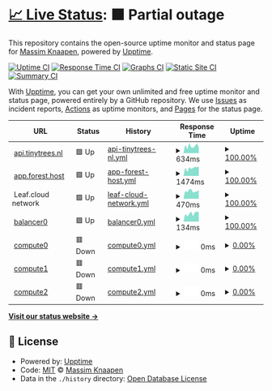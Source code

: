 # [📈 Live Status](https://mass-im.github.io/forest-status-test): <!--live status--> **🟧 Partial outage**

This repository contains the open-source uptime monitor and status page for [Massim Knaapen](https://www.gohike.nl), powered by [Upptime](https://github.com/upptime/upptime).

[![Uptime CI](https://github.com/mass-im/forest-status-test/workflows/Uptime%20CI/badge.svg)](https://github.com/mass-im/forest-status-test/actions?query=workflow%3A%22Uptime+CI%22)
[![Response Time CI](https://github.com/mass-im/forest-status-test/workflows/Response%20Time%20CI/badge.svg)](https://github.com/mass-im/forest-status-test/actions?query=workflow%3A%22Response+Time+CI%22)
[![Graphs CI](https://github.com/mass-im/forest-status-test/workflows/Graphs%20CI/badge.svg)](https://github.com/mass-im/forest-status-test/actions?query=workflow%3A%22Graphs+CI%22)
[![Static Site CI](https://github.com/mass-im/forest-status-test/workflows/Static%20Site%20CI/badge.svg)](https://github.com/mass-im/forest-status-test/actions?query=workflow%3A%22Static+Site+CI%22)
[![Summary CI](https://github.com/mass-im/forest-status-test/workflows/Summary%20CI/badge.svg)](https://github.com/mass-im/forest-status-test/actions?query=workflow%3A%22Summary+CI%22)

With [Upptime](https://upptime.js.org), you can get your own unlimited and free uptime monitor and status page, powered entirely by a GitHub repository. We use [Issues](https://github.com/mass-im/forest-status-test/issues) as incident reports, [Actions](https://github.com/mass-im/forest-status-test/actions) as uptime monitors, and [Pages](https://mass-im.github.io/forest-status-test) for the status page.

<!--start: status pages-->
<!-- This summary is generated by Upptime (https://github.com/upptime/upptime) -->
<!-- Do not edit this manually, your changes will be overwritten -->
<!-- prettier-ignore -->
| URL | Status | History | Response Time | Uptime |
| --- | ------ | ------- | ------------- | ------ |
| <img alt="" src="https://icons.duckduckgo.com/ip3/api.tinytrees.nl.ico" height="13"> [api.tinytrees.nl](https://api.tinytrees.nl/v1/auth/providers) | 🟩 Up | [api-tinytrees-nl.yml](https://github.com/mass-im/forest-status-test/commits/HEAD/history/api-tinytrees-nl.yml) | <details><summary><img alt="Response time graph" src="./graphs/api-tinytrees-nl/response-time-week.png" height="20"> 634ms</summary><br><a href="https://mass-im.github.io/forest-status-test/history/api-tinytrees-nl"><img alt="Response time 611" src="https://img.shields.io/endpoint?url=https%3A%2F%2Fraw.githubusercontent.com%2Fmass-im%2Fforest-status-test%2FHEAD%2Fapi%2Fapi-tinytrees-nl%2Fresponse-time.json"></a><br><a href="https://mass-im.github.io/forest-status-test/history/api-tinytrees-nl"><img alt="24-hour response time 703" src="https://img.shields.io/endpoint?url=https%3A%2F%2Fraw.githubusercontent.com%2Fmass-im%2Fforest-status-test%2FHEAD%2Fapi%2Fapi-tinytrees-nl%2Fresponse-time-day.json"></a><br><a href="https://mass-im.github.io/forest-status-test/history/api-tinytrees-nl"><img alt="7-day response time 634" src="https://img.shields.io/endpoint?url=https%3A%2F%2Fraw.githubusercontent.com%2Fmass-im%2Fforest-status-test%2FHEAD%2Fapi%2Fapi-tinytrees-nl%2Fresponse-time-week.json"></a><br><a href="https://mass-im.github.io/forest-status-test/history/api-tinytrees-nl"><img alt="30-day response time 611" src="https://img.shields.io/endpoint?url=https%3A%2F%2Fraw.githubusercontent.com%2Fmass-im%2Fforest-status-test%2FHEAD%2Fapi%2Fapi-tinytrees-nl%2Fresponse-time-month.json"></a><br><a href="https://mass-im.github.io/forest-status-test/history/api-tinytrees-nl"><img alt="1-year response time 611" src="https://img.shields.io/endpoint?url=https%3A%2F%2Fraw.githubusercontent.com%2Fmass-im%2Fforest-status-test%2FHEAD%2Fapi%2Fapi-tinytrees-nl%2Fresponse-time-year.json"></a></details> | <details><summary><a href="https://mass-im.github.io/forest-status-test/history/api-tinytrees-nl">100.00%</a></summary><a href="https://mass-im.github.io/forest-status-test/history/api-tinytrees-nl"><img alt="All-time uptime 100.00%" src="https://img.shields.io/endpoint?url=https%3A%2F%2Fraw.githubusercontent.com%2Fmass-im%2Fforest-status-test%2FHEAD%2Fapi%2Fapi-tinytrees-nl%2Fuptime.json"></a><br><a href="https://mass-im.github.io/forest-status-test/history/api-tinytrees-nl"><img alt="24-hour uptime 100.00%" src="https://img.shields.io/endpoint?url=https%3A%2F%2Fraw.githubusercontent.com%2Fmass-im%2Fforest-status-test%2FHEAD%2Fapi%2Fapi-tinytrees-nl%2Fuptime-day.json"></a><br><a href="https://mass-im.github.io/forest-status-test/history/api-tinytrees-nl"><img alt="7-day uptime 100.00%" src="https://img.shields.io/endpoint?url=https%3A%2F%2Fraw.githubusercontent.com%2Fmass-im%2Fforest-status-test%2FHEAD%2Fapi%2Fapi-tinytrees-nl%2Fuptime-week.json"></a><br><a href="https://mass-im.github.io/forest-status-test/history/api-tinytrees-nl"><img alt="30-day uptime 100.00%" src="https://img.shields.io/endpoint?url=https%3A%2F%2Fraw.githubusercontent.com%2Fmass-im%2Fforest-status-test%2FHEAD%2Fapi%2Fapi-tinytrees-nl%2Fuptime-month.json"></a><br><a href="https://mass-im.github.io/forest-status-test/history/api-tinytrees-nl"><img alt="1-year uptime 100.00%" src="https://img.shields.io/endpoint?url=https%3A%2F%2Fraw.githubusercontent.com%2Fmass-im%2Fforest-status-test%2FHEAD%2Fapi%2Fapi-tinytrees-nl%2Fuptime-year.json"></a></details>
| <img alt="" src="https://icons.duckduckgo.com/ip3/app.forest.host.ico" height="13"> [app.forest.host](https://app.forest.host/) | 🟩 Up | [app-forest-host.yml](https://github.com/mass-im/forest-status-test/commits/HEAD/history/app-forest-host.yml) | <details><summary><img alt="Response time graph" src="./graphs/app-forest-host/response-time-week.png" height="20"> 1474ms</summary><br><a href="https://mass-im.github.io/forest-status-test/history/app-forest-host"><img alt="Response time 1204" src="https://img.shields.io/endpoint?url=https%3A%2F%2Fraw.githubusercontent.com%2Fmass-im%2Fforest-status-test%2FHEAD%2Fapi%2Fapp-forest-host%2Fresponse-time.json"></a><br><a href="https://mass-im.github.io/forest-status-test/history/app-forest-host"><img alt="24-hour response time 1460" src="https://img.shields.io/endpoint?url=https%3A%2F%2Fraw.githubusercontent.com%2Fmass-im%2Fforest-status-test%2FHEAD%2Fapi%2Fapp-forest-host%2Fresponse-time-day.json"></a><br><a href="https://mass-im.github.io/forest-status-test/history/app-forest-host"><img alt="7-day response time 1474" src="https://img.shields.io/endpoint?url=https%3A%2F%2Fraw.githubusercontent.com%2Fmass-im%2Fforest-status-test%2FHEAD%2Fapi%2Fapp-forest-host%2Fresponse-time-week.json"></a><br><a href="https://mass-im.github.io/forest-status-test/history/app-forest-host"><img alt="30-day response time 1204" src="https://img.shields.io/endpoint?url=https%3A%2F%2Fraw.githubusercontent.com%2Fmass-im%2Fforest-status-test%2FHEAD%2Fapi%2Fapp-forest-host%2Fresponse-time-month.json"></a><br><a href="https://mass-im.github.io/forest-status-test/history/app-forest-host"><img alt="1-year response time 1204" src="https://img.shields.io/endpoint?url=https%3A%2F%2Fraw.githubusercontent.com%2Fmass-im%2Fforest-status-test%2FHEAD%2Fapi%2Fapp-forest-host%2Fresponse-time-year.json"></a></details> | <details><summary><a href="https://mass-im.github.io/forest-status-test/history/app-forest-host">100.00%</a></summary><a href="https://mass-im.github.io/forest-status-test/history/app-forest-host"><img alt="All-time uptime 100.00%" src="https://img.shields.io/endpoint?url=https%3A%2F%2Fraw.githubusercontent.com%2Fmass-im%2Fforest-status-test%2FHEAD%2Fapi%2Fapp-forest-host%2Fuptime.json"></a><br><a href="https://mass-im.github.io/forest-status-test/history/app-forest-host"><img alt="24-hour uptime 100.00%" src="https://img.shields.io/endpoint?url=https%3A%2F%2Fraw.githubusercontent.com%2Fmass-im%2Fforest-status-test%2FHEAD%2Fapi%2Fapp-forest-host%2Fuptime-day.json"></a><br><a href="https://mass-im.github.io/forest-status-test/history/app-forest-host"><img alt="7-day uptime 100.00%" src="https://img.shields.io/endpoint?url=https%3A%2F%2Fraw.githubusercontent.com%2Fmass-im%2Fforest-status-test%2FHEAD%2Fapi%2Fapp-forest-host%2Fuptime-week.json"></a><br><a href="https://mass-im.github.io/forest-status-test/history/app-forest-host"><img alt="30-day uptime 100.00%" src="https://img.shields.io/endpoint?url=https%3A%2F%2Fraw.githubusercontent.com%2Fmass-im%2Fforest-status-test%2FHEAD%2Fapi%2Fapp-forest-host%2Fuptime-month.json"></a><br><a href="https://mass-im.github.io/forest-status-test/history/app-forest-host"><img alt="1-year uptime 100.00%" src="https://img.shields.io/endpoint?url=https%3A%2F%2Fraw.githubusercontent.com%2Fmass-im%2Fforest-status-test%2FHEAD%2Fapi%2Fapp-forest-host%2Fuptime-year.json"></a></details>
| <img alt="" src="https://icons.duckduckgo.com/ip3/null.ico" height="13"> Leaf.cloud network | 🟩 Up | [leaf-cloud-network.yml](https://github.com/mass-im/forest-status-test/commits/HEAD/history/leaf-cloud-network.yml) | <details><summary><img alt="Response time graph" src="./graphs/leaf-cloud-network/response-time-week.png" height="20"> 470ms</summary><br><a href="https://mass-im.github.io/forest-status-test/history/leaf-cloud-network"><img alt="Response time 510" src="https://img.shields.io/endpoint?url=https%3A%2F%2Fraw.githubusercontent.com%2Fmass-im%2Fforest-status-test%2FHEAD%2Fapi%2Fleaf-cloud-network%2Fresponse-time.json"></a><br><a href="https://mass-im.github.io/forest-status-test/history/leaf-cloud-network"><img alt="24-hour response time 496" src="https://img.shields.io/endpoint?url=https%3A%2F%2Fraw.githubusercontent.com%2Fmass-im%2Fforest-status-test%2FHEAD%2Fapi%2Fleaf-cloud-network%2Fresponse-time-day.json"></a><br><a href="https://mass-im.github.io/forest-status-test/history/leaf-cloud-network"><img alt="7-day response time 470" src="https://img.shields.io/endpoint?url=https%3A%2F%2Fraw.githubusercontent.com%2Fmass-im%2Fforest-status-test%2FHEAD%2Fapi%2Fleaf-cloud-network%2Fresponse-time-week.json"></a><br><a href="https://mass-im.github.io/forest-status-test/history/leaf-cloud-network"><img alt="30-day response time 510" src="https://img.shields.io/endpoint?url=https%3A%2F%2Fraw.githubusercontent.com%2Fmass-im%2Fforest-status-test%2FHEAD%2Fapi%2Fleaf-cloud-network%2Fresponse-time-month.json"></a><br><a href="https://mass-im.github.io/forest-status-test/history/leaf-cloud-network"><img alt="1-year response time 510" src="https://img.shields.io/endpoint?url=https%3A%2F%2Fraw.githubusercontent.com%2Fmass-im%2Fforest-status-test%2FHEAD%2Fapi%2Fleaf-cloud-network%2Fresponse-time-year.json"></a></details> | <details><summary><a href="https://mass-im.github.io/forest-status-test/history/leaf-cloud-network">100.00%</a></summary><a href="https://mass-im.github.io/forest-status-test/history/leaf-cloud-network"><img alt="All-time uptime 99.96%" src="https://img.shields.io/endpoint?url=https%3A%2F%2Fraw.githubusercontent.com%2Fmass-im%2Fforest-status-test%2FHEAD%2Fapi%2Fleaf-cloud-network%2Fuptime.json"></a><br><a href="https://mass-im.github.io/forest-status-test/history/leaf-cloud-network"><img alt="24-hour uptime 100.00%" src="https://img.shields.io/endpoint?url=https%3A%2F%2Fraw.githubusercontent.com%2Fmass-im%2Fforest-status-test%2FHEAD%2Fapi%2Fleaf-cloud-network%2Fuptime-day.json"></a><br><a href="https://mass-im.github.io/forest-status-test/history/leaf-cloud-network"><img alt="7-day uptime 100.00%" src="https://img.shields.io/endpoint?url=https%3A%2F%2Fraw.githubusercontent.com%2Fmass-im%2Fforest-status-test%2FHEAD%2Fapi%2Fleaf-cloud-network%2Fuptime-week.json"></a><br><a href="https://mass-im.github.io/forest-status-test/history/leaf-cloud-network"><img alt="30-day uptime 99.96%" src="https://img.shields.io/endpoint?url=https%3A%2F%2Fraw.githubusercontent.com%2Fmass-im%2Fforest-status-test%2FHEAD%2Fapi%2Fleaf-cloud-network%2Fuptime-month.json"></a><br><a href="https://mass-im.github.io/forest-status-test/history/leaf-cloud-network"><img alt="1-year uptime 99.96%" src="https://img.shields.io/endpoint?url=https%3A%2F%2Fraw.githubusercontent.com%2Fmass-im%2Fforest-status-test%2FHEAD%2Fapi%2Fleaf-cloud-network%2Fuptime-year.json"></a></details>
| <img alt="" src="https://icons.duckduckgo.com/ip3/null.ico" height="13"> [balancer0](45.135.56.67) | 🟩 Up | [balancer0.yml](https://github.com/mass-im/forest-status-test/commits/HEAD/history/balancer0.yml) | <details><summary><img alt="Response time graph" src="./graphs/balancer0/response-time-week.png" height="20"> 134ms</summary><br><a href="https://mass-im.github.io/forest-status-test/history/balancer0"><img alt="Response time 126" src="https://img.shields.io/endpoint?url=https%3A%2F%2Fraw.githubusercontent.com%2Fmass-im%2Fforest-status-test%2FHEAD%2Fapi%2Fbalancer0%2Fresponse-time.json"></a><br><a href="https://mass-im.github.io/forest-status-test/history/balancer0"><img alt="24-hour response time 135" src="https://img.shields.io/endpoint?url=https%3A%2F%2Fraw.githubusercontent.com%2Fmass-im%2Fforest-status-test%2FHEAD%2Fapi%2Fbalancer0%2Fresponse-time-day.json"></a><br><a href="https://mass-im.github.io/forest-status-test/history/balancer0"><img alt="7-day response time 134" src="https://img.shields.io/endpoint?url=https%3A%2F%2Fraw.githubusercontent.com%2Fmass-im%2Fforest-status-test%2FHEAD%2Fapi%2Fbalancer0%2Fresponse-time-week.json"></a><br><a href="https://mass-im.github.io/forest-status-test/history/balancer0"><img alt="30-day response time 126" src="https://img.shields.io/endpoint?url=https%3A%2F%2Fraw.githubusercontent.com%2Fmass-im%2Fforest-status-test%2FHEAD%2Fapi%2Fbalancer0%2Fresponse-time-month.json"></a><br><a href="https://mass-im.github.io/forest-status-test/history/balancer0"><img alt="1-year response time 126" src="https://img.shields.io/endpoint?url=https%3A%2F%2Fraw.githubusercontent.com%2Fmass-im%2Fforest-status-test%2FHEAD%2Fapi%2Fbalancer0%2Fresponse-time-year.json"></a></details> | <details><summary><a href="https://mass-im.github.io/forest-status-test/history/balancer0">100.00%</a></summary><a href="https://mass-im.github.io/forest-status-test/history/balancer0"><img alt="All-time uptime 100.00%" src="https://img.shields.io/endpoint?url=https%3A%2F%2Fraw.githubusercontent.com%2Fmass-im%2Fforest-status-test%2FHEAD%2Fapi%2Fbalancer0%2Fuptime.json"></a><br><a href="https://mass-im.github.io/forest-status-test/history/balancer0"><img alt="24-hour uptime 100.00%" src="https://img.shields.io/endpoint?url=https%3A%2F%2Fraw.githubusercontent.com%2Fmass-im%2Fforest-status-test%2FHEAD%2Fapi%2Fbalancer0%2Fuptime-day.json"></a><br><a href="https://mass-im.github.io/forest-status-test/history/balancer0"><img alt="7-day uptime 100.00%" src="https://img.shields.io/endpoint?url=https%3A%2F%2Fraw.githubusercontent.com%2Fmass-im%2Fforest-status-test%2FHEAD%2Fapi%2Fbalancer0%2Fuptime-week.json"></a><br><a href="https://mass-im.github.io/forest-status-test/history/balancer0"><img alt="30-day uptime 100.00%" src="https://img.shields.io/endpoint?url=https%3A%2F%2Fraw.githubusercontent.com%2Fmass-im%2Fforest-status-test%2FHEAD%2Fapi%2Fbalancer0%2Fuptime-month.json"></a><br><a href="https://mass-im.github.io/forest-status-test/history/balancer0"><img alt="1-year uptime 100.00%" src="https://img.shields.io/endpoint?url=https%3A%2F%2Fraw.githubusercontent.com%2Fmass-im%2Fforest-status-test%2FHEAD%2Fapi%2Fbalancer0%2Fuptime-year.json"></a></details>
| <img alt="" src="https://icons.duckduckgo.com/ip3/null.ico" height="13"> [compute0](45.135.56.231) | 🟥 Down | [compute0.yml](https://github.com/mass-im/forest-status-test/commits/HEAD/history/compute0.yml) | <details><summary><img alt="Response time graph" src="./graphs/compute0/response-time-week.png" height="20"> 0ms</summary><br><a href="https://mass-im.github.io/forest-status-test/history/compute0"><img alt="Response time 0" src="https://img.shields.io/endpoint?url=https%3A%2F%2Fraw.githubusercontent.com%2Fmass-im%2Fforest-status-test%2FHEAD%2Fapi%2Fcompute0%2Fresponse-time.json"></a><br><a href="https://mass-im.github.io/forest-status-test/history/compute0"><img alt="24-hour response time 0" src="https://img.shields.io/endpoint?url=https%3A%2F%2Fraw.githubusercontent.com%2Fmass-im%2Fforest-status-test%2FHEAD%2Fapi%2Fcompute0%2Fresponse-time-day.json"></a><br><a href="https://mass-im.github.io/forest-status-test/history/compute0"><img alt="7-day response time 0" src="https://img.shields.io/endpoint?url=https%3A%2F%2Fraw.githubusercontent.com%2Fmass-im%2Fforest-status-test%2FHEAD%2Fapi%2Fcompute0%2Fresponse-time-week.json"></a><br><a href="https://mass-im.github.io/forest-status-test/history/compute0"><img alt="30-day response time 0" src="https://img.shields.io/endpoint?url=https%3A%2F%2Fraw.githubusercontent.com%2Fmass-im%2Fforest-status-test%2FHEAD%2Fapi%2Fcompute0%2Fresponse-time-month.json"></a><br><a href="https://mass-im.github.io/forest-status-test/history/compute0"><img alt="1-year response time 0" src="https://img.shields.io/endpoint?url=https%3A%2F%2Fraw.githubusercontent.com%2Fmass-im%2Fforest-status-test%2FHEAD%2Fapi%2Fcompute0%2Fresponse-time-year.json"></a></details> | <details><summary><a href="https://mass-im.github.io/forest-status-test/history/compute0">0.00%</a></summary><a href="https://mass-im.github.io/forest-status-test/history/compute0"><img alt="All-time uptime 0.01%" src="https://img.shields.io/endpoint?url=https%3A%2F%2Fraw.githubusercontent.com%2Fmass-im%2Fforest-status-test%2FHEAD%2Fapi%2Fcompute0%2Fuptime.json"></a><br><a href="https://mass-im.github.io/forest-status-test/history/compute0"><img alt="24-hour uptime 0.00%" src="https://img.shields.io/endpoint?url=https%3A%2F%2Fraw.githubusercontent.com%2Fmass-im%2Fforest-status-test%2FHEAD%2Fapi%2Fcompute0%2Fuptime-day.json"></a><br><a href="https://mass-im.github.io/forest-status-test/history/compute0"><img alt="7-day uptime 0.00%" src="https://img.shields.io/endpoint?url=https%3A%2F%2Fraw.githubusercontent.com%2Fmass-im%2Fforest-status-test%2FHEAD%2Fapi%2Fcompute0%2Fuptime-week.json"></a><br><a href="https://mass-im.github.io/forest-status-test/history/compute0"><img alt="30-day uptime 0.01%" src="https://img.shields.io/endpoint?url=https%3A%2F%2Fraw.githubusercontent.com%2Fmass-im%2Fforest-status-test%2FHEAD%2Fapi%2Fcompute0%2Fuptime-month.json"></a><br><a href="https://mass-im.github.io/forest-status-test/history/compute0"><img alt="1-year uptime 0.01%" src="https://img.shields.io/endpoint?url=https%3A%2F%2Fraw.githubusercontent.com%2Fmass-im%2Fforest-status-test%2FHEAD%2Fapi%2Fcompute0%2Fuptime-year.json"></a></details>
| <img alt="" src="https://icons.duckduckgo.com/ip3/null.ico" height="13"> [compute1](45.135.56.97) | 🟥 Down | [compute1.yml](https://github.com/mass-im/forest-status-test/commits/HEAD/history/compute1.yml) | <details><summary><img alt="Response time graph" src="./graphs/compute1/response-time-week.png" height="20"> 0ms</summary><br><a href="https://mass-im.github.io/forest-status-test/history/compute1"><img alt="Response time 0" src="https://img.shields.io/endpoint?url=https%3A%2F%2Fraw.githubusercontent.com%2Fmass-im%2Fforest-status-test%2FHEAD%2Fapi%2Fcompute1%2Fresponse-time.json"></a><br><a href="https://mass-im.github.io/forest-status-test/history/compute1"><img alt="24-hour response time 0" src="https://img.shields.io/endpoint?url=https%3A%2F%2Fraw.githubusercontent.com%2Fmass-im%2Fforest-status-test%2FHEAD%2Fapi%2Fcompute1%2Fresponse-time-day.json"></a><br><a href="https://mass-im.github.io/forest-status-test/history/compute1"><img alt="7-day response time 0" src="https://img.shields.io/endpoint?url=https%3A%2F%2Fraw.githubusercontent.com%2Fmass-im%2Fforest-status-test%2FHEAD%2Fapi%2Fcompute1%2Fresponse-time-week.json"></a><br><a href="https://mass-im.github.io/forest-status-test/history/compute1"><img alt="30-day response time 0" src="https://img.shields.io/endpoint?url=https%3A%2F%2Fraw.githubusercontent.com%2Fmass-im%2Fforest-status-test%2FHEAD%2Fapi%2Fcompute1%2Fresponse-time-month.json"></a><br><a href="https://mass-im.github.io/forest-status-test/history/compute1"><img alt="1-year response time 0" src="https://img.shields.io/endpoint?url=https%3A%2F%2Fraw.githubusercontent.com%2Fmass-im%2Fforest-status-test%2FHEAD%2Fapi%2Fcompute1%2Fresponse-time-year.json"></a></details> | <details><summary><a href="https://mass-im.github.io/forest-status-test/history/compute1">0.00%</a></summary><a href="https://mass-im.github.io/forest-status-test/history/compute1"><img alt="All-time uptime 0.01%" src="https://img.shields.io/endpoint?url=https%3A%2F%2Fraw.githubusercontent.com%2Fmass-im%2Fforest-status-test%2FHEAD%2Fapi%2Fcompute1%2Fuptime.json"></a><br><a href="https://mass-im.github.io/forest-status-test/history/compute1"><img alt="24-hour uptime 0.00%" src="https://img.shields.io/endpoint?url=https%3A%2F%2Fraw.githubusercontent.com%2Fmass-im%2Fforest-status-test%2FHEAD%2Fapi%2Fcompute1%2Fuptime-day.json"></a><br><a href="https://mass-im.github.io/forest-status-test/history/compute1"><img alt="7-day uptime 0.00%" src="https://img.shields.io/endpoint?url=https%3A%2F%2Fraw.githubusercontent.com%2Fmass-im%2Fforest-status-test%2FHEAD%2Fapi%2Fcompute1%2Fuptime-week.json"></a><br><a href="https://mass-im.github.io/forest-status-test/history/compute1"><img alt="30-day uptime 0.01%" src="https://img.shields.io/endpoint?url=https%3A%2F%2Fraw.githubusercontent.com%2Fmass-im%2Fforest-status-test%2FHEAD%2Fapi%2Fcompute1%2Fuptime-month.json"></a><br><a href="https://mass-im.github.io/forest-status-test/history/compute1"><img alt="1-year uptime 0.01%" src="https://img.shields.io/endpoint?url=https%3A%2F%2Fraw.githubusercontent.com%2Fmass-im%2Fforest-status-test%2FHEAD%2Fapi%2Fcompute1%2Fuptime-year.json"></a></details>
| <img alt="" src="https://icons.duckduckgo.com/ip3/null.ico" height="13"> [compute2](45.135.56.134) | 🟥 Down | [compute2.yml](https://github.com/mass-im/forest-status-test/commits/HEAD/history/compute2.yml) | <details><summary><img alt="Response time graph" src="./graphs/compute2/response-time-week.png" height="20"> 0ms</summary><br><a href="https://mass-im.github.io/forest-status-test/history/compute2"><img alt="Response time 0" src="https://img.shields.io/endpoint?url=https%3A%2F%2Fraw.githubusercontent.com%2Fmass-im%2Fforest-status-test%2FHEAD%2Fapi%2Fcompute2%2Fresponse-time.json"></a><br><a href="https://mass-im.github.io/forest-status-test/history/compute2"><img alt="24-hour response time 0" src="https://img.shields.io/endpoint?url=https%3A%2F%2Fraw.githubusercontent.com%2Fmass-im%2Fforest-status-test%2FHEAD%2Fapi%2Fcompute2%2Fresponse-time-day.json"></a><br><a href="https://mass-im.github.io/forest-status-test/history/compute2"><img alt="7-day response time 0" src="https://img.shields.io/endpoint?url=https%3A%2F%2Fraw.githubusercontent.com%2Fmass-im%2Fforest-status-test%2FHEAD%2Fapi%2Fcompute2%2Fresponse-time-week.json"></a><br><a href="https://mass-im.github.io/forest-status-test/history/compute2"><img alt="30-day response time 0" src="https://img.shields.io/endpoint?url=https%3A%2F%2Fraw.githubusercontent.com%2Fmass-im%2Fforest-status-test%2FHEAD%2Fapi%2Fcompute2%2Fresponse-time-month.json"></a><br><a href="https://mass-im.github.io/forest-status-test/history/compute2"><img alt="1-year response time 0" src="https://img.shields.io/endpoint?url=https%3A%2F%2Fraw.githubusercontent.com%2Fmass-im%2Fforest-status-test%2FHEAD%2Fapi%2Fcompute2%2Fresponse-time-year.json"></a></details> | <details><summary><a href="https://mass-im.github.io/forest-status-test/history/compute2">0.00%</a></summary><a href="https://mass-im.github.io/forest-status-test/history/compute2"><img alt="All-time uptime 0.01%" src="https://img.shields.io/endpoint?url=https%3A%2F%2Fraw.githubusercontent.com%2Fmass-im%2Fforest-status-test%2FHEAD%2Fapi%2Fcompute2%2Fuptime.json"></a><br><a href="https://mass-im.github.io/forest-status-test/history/compute2"><img alt="24-hour uptime 0.00%" src="https://img.shields.io/endpoint?url=https%3A%2F%2Fraw.githubusercontent.com%2Fmass-im%2Fforest-status-test%2FHEAD%2Fapi%2Fcompute2%2Fuptime-day.json"></a><br><a href="https://mass-im.github.io/forest-status-test/history/compute2"><img alt="7-day uptime 0.00%" src="https://img.shields.io/endpoint?url=https%3A%2F%2Fraw.githubusercontent.com%2Fmass-im%2Fforest-status-test%2FHEAD%2Fapi%2Fcompute2%2Fuptime-week.json"></a><br><a href="https://mass-im.github.io/forest-status-test/history/compute2"><img alt="30-day uptime 0.01%" src="https://img.shields.io/endpoint?url=https%3A%2F%2Fraw.githubusercontent.com%2Fmass-im%2Fforest-status-test%2FHEAD%2Fapi%2Fcompute2%2Fuptime-month.json"></a><br><a href="https://mass-im.github.io/forest-status-test/history/compute2"><img alt="1-year uptime 0.01%" src="https://img.shields.io/endpoint?url=https%3A%2F%2Fraw.githubusercontent.com%2Fmass-im%2Fforest-status-test%2FHEAD%2Fapi%2Fcompute2%2Fuptime-year.json"></a></details>

<!--end: status pages-->

[**Visit our status website →**](https://mass-im.github.io/forest-status-test)

## 📄 License

- Powered by: [Upptime](https://github.com/upptime/upptime)
- Code: [MIT](./LICENSE) © [Massim Knaapen](https://www.gohike.nl)
- Data in the `./history` directory: [Open Database License](https://opendatacommons.org/licenses/odbl/1-0/)
